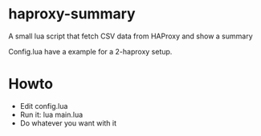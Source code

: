 # haproxy-summary
A small lua script that fetch CSV data from HAProxy and show a summary

Config.lua have a example for a 2-haproxy setup.

# Howto
* Edit config.lua
* Run it: lua main.lua
* Do whatever you want with it
